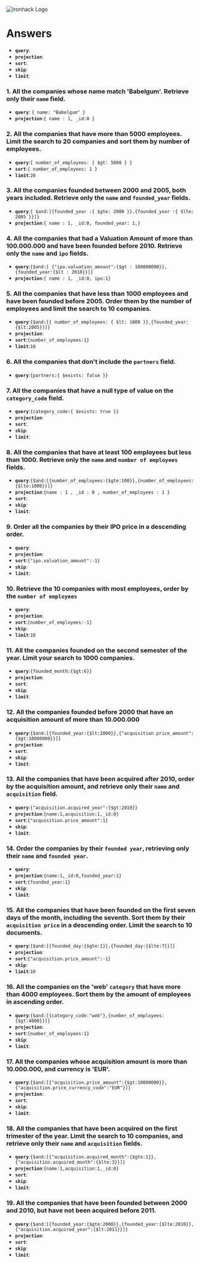 ![Ironhack Logo](https://i.imgur.com/1QgrNNw.png)

# Answers

- **`query`**:
- **`projection`**:
- **`sort`**:
- **`skip`**:
- **`limit`**:

### 1. All the companies whose name match 'Babelgum'. Retrieve only their `name` field.

- **`query`**: `{ name: "Babelgum" }`
- **`projection`**:`{ name : 1, _id:0 }`

### 2. All the companies that have more than 5000 employees. Limit the search to 20 companies and sort them by **number of employees**.

- **`query`**:`{ number_of_employees: { $gt: 5000 } }`
- **`sort`**:`{ number_of_employees: 1 }`
- **`limit`**:`20`

### 3. All the companies founded between 2000 and 2005, both years included. Retrieve only the `name` and `founded_year` fields.

- **`query`**:`{ $and:[{founded_year :{ $gte: 2000 }},{founded_year :{ $lte: 2005 }}]}`
- **`projection`**:`{ name : 1, _id:0, founded_year: 1,}`

### 4. All the companies that had a Valuation Amount of more than 100.000.000 and have been founded before 2010. Retrieve only the `name` and `ipo` fields.

- **`query`**:`{$and:[ {"ipo.valuation_amount":{$gt : 100000000}},{founded_year:{$lt : 2010}}]}`
- **`projection`**:`{ name : 1, _id:0, ipo:1}`

### 5. All the companies that have less than 1000 employees and have been founded before 2005. Order them by the number of employees and limit the search to 10 companies.

- **`query`**:`{$and:[{ number_of_employees: { $lt: 1000 }},{founded_year:{$lt:2005}}]}`
- **`projection`**:
- **`sort`**:`{number_of_employees:1}`
- **`limit`**:`10`

### 6. All the companies that don't include the `partners` field.

- **`query`**:`{partners:{ $exists: false }}`

### 7. All the companies that have a null type of value on the `category_code` field.

- **`query`**:`{category_code:{ $exists: true }}`
- **`projection`**:
- **`sort`**:
- **`skip`**:
- **`limit`**:

### 8. All the companies that have at least 100 employees but less than 1000. Retrieve only the `name` and `number of employees` fields.

- **`query`**:`{$and:[{number_of_employees:{$gte:100}},{number_of_employees:{$lte:1000}}]}`
- **`projection`**:`{name : 1 , _id : 0 , number_of_employees : 1 }`
- **`sort`**:
- **`skip`**:
- **`limit`**:

### 9. Order all the companies by their IPO price in a descending order.

- **`query`**:
- **`projection`**:
- **`sort`**:`{"ipo.valuation_amount":-1}`
- **`skip`**:
- **`limit`**:

### 10. Retrieve the 10 companies with most employees, order by the `number of employees`

- **`query`**:
- **`projection`**:
- **`sort`**:`{number_of_employees:-1}`
- **`skip`**:
- **`limit`**:`10`

### 11. All the companies founded on the second semester of the year. Limit your search to 1000 companies.

- **`query`**:`{founded_month:{$gt:6}}`
- **`projection`**:
- **`sort`**:
- **`skip`**:
- **`limit`**:

### 12. All the companies founded before 2000 that have an acquisition amount of more than 10.000.000

- **`query`**:`{$and:[{founded_year:{$lt:2000}},{"acquisition.price_amount":{$gt:10000000}}]}`
- **`projection`**:
- **`sort`**:
- **`skip`**:
- **`limit`**:

### 13. All the companies that have been acquired after 2010, order by the acquisition amount, and retrieve only their `name` and `acquisition` field.

- **`query`**:`{"acquisition.acquired_year":{$gt:2010}}`
- **`projection`**:`{name:1,acquisition:1,_id:0}`
- **`sort`**:`{"acquisition.price_amount":1}`
- **`skip`**:
- **`limit`**:

### 14. Order the companies by their `founded year`, retrieving only their `name` and `founded year`.

- **`query`**:
- **`projection`**:`{name:1,_id:0,founded_year:1}`
- **`sort`**:`{founded_year:1}`
- **`skip`**:
- **`limit`**:

### 15. All the companies that have been founded on the first seven days of the month, including the seventh. Sort them by their `acquisition price` in a descending order. Limit the search to 10 documents.

- **`query`**:`{$and:[{founded_day:{$gte:1}},{founded_day:{$lte:7}}]}`
- **`projection`**:
- **`sort`**:`{"acquisition.price_amount":-1}`
- **`skip`**:
- **`limit`**:`10`

### 16. All the companies on the 'web' `category` that have more than 4000 employees. Sort them by the amount of employees in ascending order.

- **`query`**:`{$and:[{category_code:"web"},{number_of_employees:{$gt:4000}}]}`
- **`projection`**:
- **`sort`**:`{number_of_employees:1}`
- **`skip`**:
- **`limit`**:

### 17. All the companies whose acquisition amount is more than 10.000.000, and currency is 'EUR'.

- **`query`**:`{$and:[{"acquisition.price_amount":{$gt:10000000}},{"acquisition.price_currency_code":"EUR"}]}`
- **`projection`**:
- **`sort`**:
- **`skip`**:
- **`limit`**:

### 18. All the companies that have been acquired on the first trimester of the year. Limit the search to 10 companies, and retrieve only their `name` and `acquisition` fields.

- **`query`**:`{$and:[{"acquisition.acquired_month":{$gte:1}},{"acquisition.acquired_month":{$lte:3}}]}`
- **`projection`**:`{name:1,acquisition:1,_id:0}`
- **`sort`**:
- **`skip`**:
- **`limit`**:

### 19. All the companies that have been founded between 2000 and 2010, but have not been acquired before 2011.

- **`query`**:`{$and:[{founded_year:{$gte:2000}},{founded_year:{$lte:2010}},{"acquisition.acquired_year":{$lt:2011}}]}`
- **`projection`**:
- **`sort`**:
- **`skip`**:
- **`limit`**:
